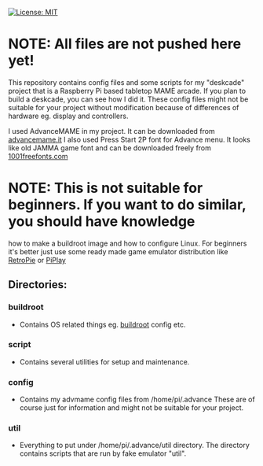 [![License: MIT](https://img.shields.io/badge/License-MIT-yellow.svg)](https://opensource.org/licenses/MIT)

# NOTE: All files are not pushed here yet!

This repository contains config files and some scripts for my "deskcade" project that is a 
Raspberry Pi based tabletop MAME arcade. If you plan to build a deskcade, you can see how I did it.
These config files might not be suitable for your project without modification because of differences 
of hardware eg. display and controllers.

I used AdvanceMAME in my project. It can be downloaded from [advancemame.it](http://www.advancemame.it/download)
I also used Press Start 2P font for Advance menu. It looks like old JAMMA game font and can be downloaded
freely from [1001freefonts.com](https://www.1001freefonts.com/press_start_2p.font)

# NOTE: This is not suitable for beginners. If you want to do similar, you should have knowledge
how to make a buildroot image and how to configure Linux. For beginners it's better just use some ready made
game emulator distribution like [RetroPie](https://retropie.org.uk/) or [PiPlay](https://piplay.org/)

## Directories:

### buildroot
  - Contains OS related things eg. [buildroot](https://buildroot.org/) config etc.

### script
  - Contains several utilities for setup and maintenance.

### config 
  - Contains my advmame config files from /home/pi/.advance These are of course just for information and might not be suitable for your project.

### util
  - Everything to put under /home/pi/.advance/util directory. The directory contains scripts that are run by fake emulator "util".

